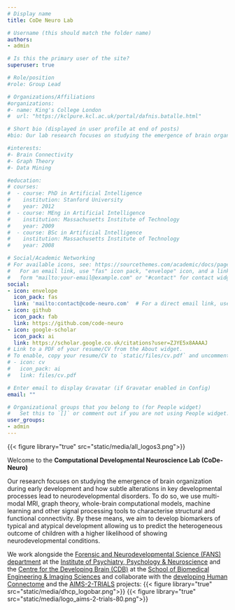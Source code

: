 ```yaml
---
# Display name
title: CoDe Neuro Lab

# Username (this should match the folder name)
authors:
- admin

# Is this the primary user of the site?
superuser: true

# Role/position
#role: Group Lead

# Organizations/Affiliations
#organizations:
#- name: King's College London
#  url: "https://kclpure.kcl.ac.uk/portal/dafnis.batalle.html"

# Short bio (displayed in user profile at end of posts)
#bio: Our lab research focuses on studying the emergence of brain organization during early development and how subtle alterations in key developmental processes lead to neurodevelopmental disorders. To do so, we use multi-modal MRI, whole-brain computational models, graph theory and signal processing tools to characterise structural and functional connectivity. By these means, we aim to develop biomarkers of typical and atypical development allowing us to predict the heterogeneous outcome of children at risk of neurodevelopmental disorders.

#interests:
#- Brain Connectivity
#- Graph Theory
#- Data Mining

#education:
# courses:
#  - course: PhD in Artificial Intelligence
#    institution: Stanford University
#    year: 2012
#  - course: MEng in Artificial Intelligence
#    institution: Massachusetts Institute of Technology
#    year: 2009
#  - course: BSc in Artificial Intelligence
#    institution: Massachusetts Institute of Technology
#    year: 2008

# Social/Academic Networking
# For available icons, see: https://sourcethemes.com/academic/docs/page-builder/#icons
#   For an email link, use "fas" icon pack, "envelope" icon, and a link in the
#   form "mailto:your-email@example.com" or "#contact" for contact widget.
social:
- icon: envelope
  icon_pack: fas
  link: 'mailto:contact@code-neuro.com'  # For a direct email link, use "mailto:test@example.org".
- icon: github
  icon_pack: fab
  link: https://github.com/code-neuro
- icon: google-scholar
  icon_pack: ai
  link: https://scholar.google.co.uk/citations?user=ZJYE5x8AAAAJ
# Link to a PDF of your resume/CV from the About widget.
# To enable, copy your resume/CV to `static/files/cv.pdf` and uncomment the lines below.
# - icon: cv
#   icon_pack: ai
#   link: files/cv.pdf

# Enter email to display Gravatar (if Gravatar enabled in Config)
email: ""

# Organizational groups that you belong to (for People widget)
#   Set this to `[]` or comment out if you are not using People widget.
user_groups:
- admin
---
```


{{< figure library="true" src="static/media/all_logos3.png">}}

Welcome to the **Computational Developmental Neuroscience Lab (CoDe-Neuro)**

Our research focuses on studying the emergence of brain organization during early development and how subtle alterations in key developmental processes lead to neurodevelopmental disorders. To do so, we use multi-modal MRI, graph theory, whole-brain computational models, machine learning and other signal processing tools to characterise structural and functional connectivity. By these means, we aim to develop biomarkers of typical and atypical development allowing us to predict the heterogeneous outcome of children with a higher likelihood of showing neurodevelopmental conditions.

We work alongside the [Forensic and Neurodevelopmental Science (FANS) department](https://www.kcl.ac.uk/academic-psychiatry/about/departments/forensic-neurodevelopmental-sciences) at the [Institute of Psychiatry, Psychology & Neuroscience](https://www.kcl.ac.uk/ioppn) and the [Centre for the Developing Brain (CDB)](https://www.developingbrain.co.uk/about-the-centre-for-the-developing-brain/) at the [School of Biomedical Engineering & Imaging Sciences](https://www.kcl.ac.uk/bmeis) and collaborate with the [developing Human Connectome](http://www.developingconnectome.org) and the [AIMS-2-TRIALS](https://www.aims-2-trials.eu) projects:
{{< figure library="true" src="static/media/dhcp_logobar.png">}}
{{< figure library="true" src="static/media/logo_aims-2-trials-80.png">}}
